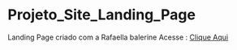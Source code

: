  # Projeto_Site_Landing_Page
 Landing Page criado com a Rafaella balerine
 Acesse : [Clique Aqui](https://cezar-deev.github.io/Projeto_Site_Landing_Page/)
